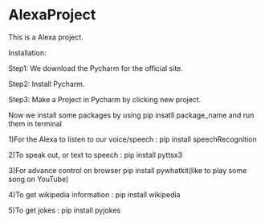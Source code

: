 # AlexaProject
This is a Alexa project.

Installation:

Step1: We download the Pycharm for the official site.

Step2: Install Pycharm.

Step3: Make a Project in Pycharm by clicking new project.

Now we install some packages by using pip insatll package_name and run them in terminal

1)For the Alexa to listen to our voice/speech : pip install speechRecognition

2)To speak out, or text to speech : pip install pyttsx3

3)For advance control on browser pip install pywhatkit(like to play some song on YouTube)

4)To get wikipedia information : pip install wikipedia

5)To get jokes : pip install pyjokes
